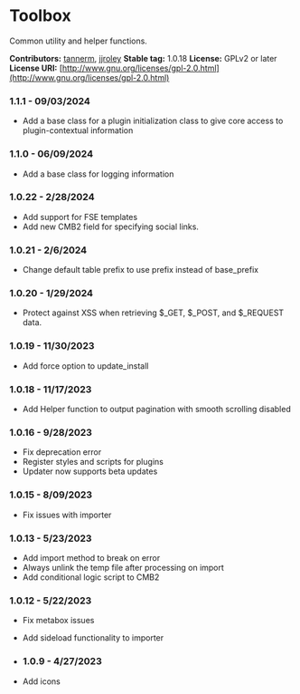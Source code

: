 # Toolbox
Common utility and helper functions.

**Contributors:**      [tannerm](https://github.com/tannerm), [jjroley](https://github.com/jjroley)
**Stable tag:**        1.0.18
**License:**           GPLv2 or later
**License URI:**       [http://www.gnu.org/licenses/gpl-2.0.html](http://www.gnu.org/licenses/gpl-2.0.html)

### 1.1.1 - 09/03/2024
* Add a base class for a plugin initialization class to give core access to plugin-contextual information

### 1.1.0 - 06/09/2024
* Add a base class for logging information

### 1.0.22 - 2/28/2024
* Add support for FSE templates
* Add new CMB2 field for specifying social links.

### 1.0.21 - 2/6/2024
* Change default table prefix to use  prefix instead of base_prefix

### 1.0.20 - 1/29/2024
* Protect against XSS when retrieving $_GET, $_POST, and $_REQUEST data.

### 1.0.19 - 11/30/2023
* Add force option to update_install

### 1.0.18 - 11/17/2023
* Add Helper function to output pagination with smooth scrolling disabled

### 1.0.16 - 9/28/2023
* Fix deprecation error
* Register styles and scripts for plugins
* Updater now supports beta updates

### 1.0.15 - 8/09/2023
* Fix issues with importer

### 1.0.13 - 5/23/2023
* Add import method to break on error
* Always unlink the temp file after processing on import
* Add conditional logic script to CMB2

### 1.0.12 - 5/22/2023
* Fix metabox issues
* Add sideload functionality to importer

* ### 1.0.9 - 4/27/2023
* Add icons
